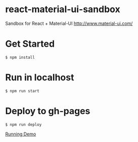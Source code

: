 # react-material-ui-sandbox
Sandbox for React + Material-UI http://www.material-ui.com/

# Get Started

```
$ npm install
```

# Run in localhost

```
$ npm run start
```

# Deploy to gh-pages

```
$ npm run deploy
```

[Running Demo](https://tanakaworld.github.io/react-material-ui-sandbox)

